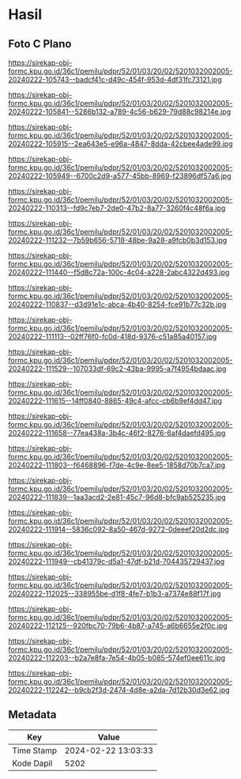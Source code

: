 # Hasil

## Foto C Plano

https://sirekap-obj-formc.kpu.go.id/36c1/pemilu/pdpr/52/01/03/20/02/5201032002005-20240222-105743--badcf41c-d49c-454f-953d-4df31fc73121.jpg

https://sirekap-obj-formc.kpu.go.id/36c1/pemilu/pdpr/52/01/03/20/02/5201032002005-20240222-105841--5286b132-a789-4c56-b629-79d88c98214e.jpg

https://sirekap-obj-formc.kpu.go.id/36c1/pemilu/pdpr/52/01/03/20/02/5201032002005-20240222-105915--2ea643e5-e96a-4847-8dda-42cbee4ade99.jpg

https://sirekap-obj-formc.kpu.go.id/36c1/pemilu/pdpr/52/01/03/20/02/5201032002005-20240222-105949--6700c2d9-a577-45bb-8969-f23896df57a6.jpg

https://sirekap-obj-formc.kpu.go.id/36c1/pemilu/pdpr/52/01/03/20/02/5201032002005-20240222-110313--fd9c7eb7-2de0-47b2-8a77-3260f4c48f6a.jpg

https://sirekap-obj-formc.kpu.go.id/36c1/pemilu/pdpr/52/01/03/20/02/5201032002005-20240222-111232--7b59b656-5718-48be-9a28-a9fcb0b3d153.jpg

https://sirekap-obj-formc.kpu.go.id/36c1/pemilu/pdpr/52/01/03/20/02/5201032002005-20240222-111440--f5d8c72a-100c-4c04-a228-2abc4322d493.jpg

https://sirekap-obj-formc.kpu.go.id/36c1/pemilu/pdpr/52/01/03/20/02/5201032002005-20240222-110837--d3d91e1c-abca-4b40-8254-fce91b77c32b.jpg

https://sirekap-obj-formc.kpu.go.id/36c1/pemilu/pdpr/52/01/03/20/02/5201032002005-20240222-111113--02ff76f0-fc0d-418d-9376-c51a85a40157.jpg

https://sirekap-obj-formc.kpu.go.id/36c1/pemilu/pdpr/52/01/03/20/02/5201032002005-20240222-111529--107033df-69c2-43ba-9995-a7f4954bdaac.jpg

https://sirekap-obj-formc.kpu.go.id/36c1/pemilu/pdpr/52/01/03/20/02/5201032002005-20240222-111615--14ff0840-8865-49c4-afcc-cb6b9ef4dd47.jpg

https://sirekap-obj-formc.kpu.go.id/36c1/pemilu/pdpr/52/01/03/20/02/5201032002005-20240222-111658--77ea438a-3b4c-46f2-8276-6af4daefd495.jpg

https://sirekap-obj-formc.kpu.go.id/36c1/pemilu/pdpr/52/01/03/20/02/5201032002005-20240222-111803--f6468896-f7de-4c9e-8ee5-1858d70b7ca7.jpg

https://sirekap-obj-formc.kpu.go.id/36c1/pemilu/pdpr/52/01/03/20/02/5201032002005-20240222-111839--1aa3acd2-2e81-45c7-96d8-bfc9ab525235.jpg

https://sirekap-obj-formc.kpu.go.id/36c1/pemilu/pdpr/52/01/03/20/02/5201032002005-20240222-111914--5836c092-8a50-467d-9272-0deeef20d2dc.jpg

https://sirekap-obj-formc.kpu.go.id/36c1/pemilu/pdpr/52/01/03/20/02/5201032002005-20240222-111949--cb41379c-d5a1-47df-b21d-704435729437.jpg

https://sirekap-obj-formc.kpu.go.id/36c1/pemilu/pdpr/52/01/03/20/02/5201032002005-20240222-112025--338955be-d1f8-4fe7-b1b3-a7374e88f17f.jpg

https://sirekap-obj-formc.kpu.go.id/36c1/pemilu/pdpr/52/01/03/20/02/5201032002005-20240222-112125--920fbc70-79b6-4b87-a745-a6b6655e2f0c.jpg

https://sirekap-obj-formc.kpu.go.id/36c1/pemilu/pdpr/52/01/03/20/02/5201032002005-20240222-112203--b2a7e8fa-7e54-4b05-b085-574ef0ee611c.jpg

https://sirekap-obj-formc.kpu.go.id/36c1/pemilu/pdpr/52/01/03/20/02/5201032002005-20240222-112242--b9cb2f3d-2474-4d8e-a2da-7d12b30d3e62.jpg


## Metadata

| Key        | Value               |
| ---------- | ------------------- |
| Time Stamp | 2024-02-22 13:03:33 |
| Kode Dapil | 5202                |



